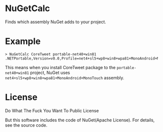 # NuGetCalc #
Finds which assembly NuGet adds to your project.

# Example #
```
> NuGetCalc CoreTweet portable-net40+win81
.NETPortable,Version=v0.0,Profile=net4+sl5+wp8+win8+wpa81+MonoAndroid+MonoTouch
```
This means when you install CoreTweet package to the ```portable-net40+win81``` project, NuGet uses ```net4+sl5+wp8+win8+wpa81+MonoAndroid+MonoTouch``` assembly.

# License #
Do What The Fuck You Want To Public License

But this software includes the code of NuGet(Apache License). For details, see the source code.
